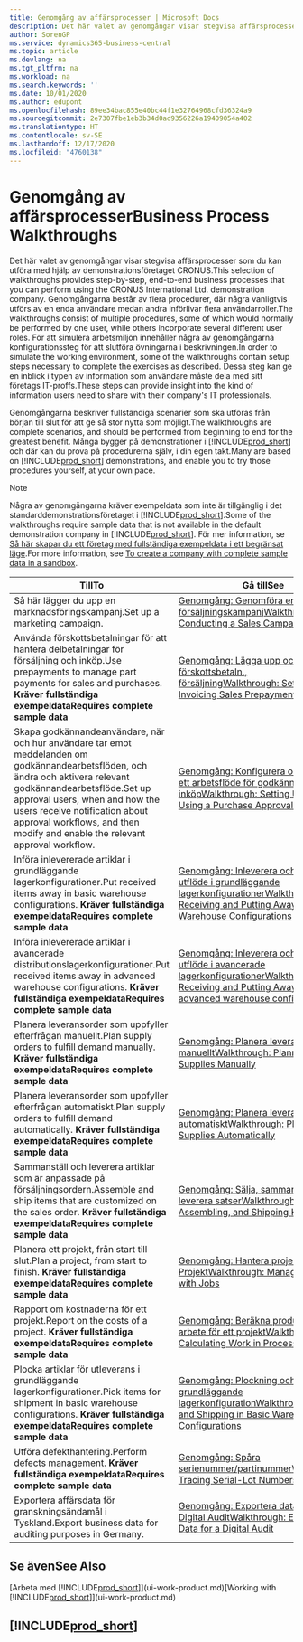 ```yaml
---
title: Genomgång av affärsprocesser | Microsoft Docs
description: Det här valet av genomgångar visar stegvisa affärsprocesser som du kan utföra med hjälp av demonstrationsföretaget CRONUS.
author: SorenGP
ms.service: dynamics365-business-central
ms.topic: article
ms.devlang: na
ms.tgt_pltfrm: na
ms.workload: na
ms.search.keywords: ''
ms.date: 10/01/2020
ms.author: edupont
ms.openlocfilehash: 89ee34bac855e40bc44f1e32764968cfd36324a9
ms.sourcegitcommit: 2e7307fbe1eb3b34d0ad9356226a19409054a402
ms.translationtype: HT
ms.contentlocale: sv-SE
ms.lasthandoff: 12/17/2020
ms.locfileid: "4760138"
---
```

# <a name="business-process-walkthroughs"></a><span data-ttu-id="c61c3-103">Genomgång av affärsprocesser</span><span class="sxs-lookup"><span data-stu-id="c61c3-103">Business Process Walkthroughs</span></span>

<span data-ttu-id="c61c3-104">Det här valet av genomgångar visar stegvisa affärsprocesser som du kan utföra med hjälp av demonstrationsföretaget CRONUS.</span><span class="sxs-lookup"><span data-stu-id="c61c3-104">This selection of walkthroughs provides step-by-step, end-to-end business processes that you can perform using the CRONUS International Ltd. demonstration company.</span></span> <span data-ttu-id="c61c3-105">Genomgångarna består av flera procedurer, där några vanligtvis utförs av en enda användare medan andra införlivar flera användarroller.</span><span class="sxs-lookup"><span data-stu-id="c61c3-105">The walkthroughs consist of multiple procedures, some of which would normally be performed by one user, while others incorporate several different user roles.</span></span> <span data-ttu-id="c61c3-106">För att simulera arbetsmiljön innehåller några av genomgångarna konfigurationssteg för att slutföra övningarna i beskrivningen.</span><span class="sxs-lookup"><span data-stu-id="c61c3-106">In order to simulate the working environment, some of the walkthroughs contain setup steps necessary to complete the exercises as described.</span></span> <span data-ttu-id="c61c3-107">Dessa steg kan ge en inblick i typen av information som användare måste dela med sitt företags IT-proffs.</span><span class="sxs-lookup"><span data-stu-id="c61c3-107">These steps can provide insight into the kind of information users need to share with their company's IT professionals.</span></span>  

 <span data-ttu-id="c61c3-108">Genomgångarna beskriver fullständiga scenarier som ska utföras från början till slut för att ge så stor nytta som möjligt.</span><span class="sxs-lookup"><span data-stu-id="c61c3-108">The walkthroughs are complete scenarios, and should be performed from beginning to end for the greatest benefit.</span></span> <span data-ttu-id="c61c3-109">Många bygger på demonstrationer i [!INCLUDE[prod_short](includes/prod_short.md)] och där kan du prova på procedurerna själv, i din egen takt.</span><span class="sxs-lookup"><span data-stu-id="c61c3-109">Many are based on [!INCLUDE[prod_short](includes/prod_short.md)] demonstrations, and enable you to try those procedures yourself, at your own pace.</span></span>  

> [!NOTE]
> <span data-ttu-id="c61c3-110">Några av genomgångarna kräver exempeldata som inte är tillgänglig i det standarddemonstrationsföretaget i [!INCLUDE[prod_short](includes/prod_short.md)].</span><span class="sxs-lookup"><span data-stu-id="c61c3-110">Some of the walkthroughs require sample data that is not available in the default demonstration company in [!INCLUDE[prod_short](includes/prod_short.md)].</span></span> <span data-ttu-id="c61c3-111">För mer information, se [Så här skapar du ett företag med fullständiga exempeldata i ett begränsat läge](across-how-create-sandbox-environment.md#to-create-a-company-with-complete-sample-data-in-a-sandbox).</span><span class="sxs-lookup"><span data-stu-id="c61c3-111">For more information, see [To create a company with complete sample data in a sandbox](across-how-create-sandbox-environment.md#to-create-a-company-with-complete-sample-data-in-a-sandbox).</span></span>

|<span data-ttu-id="c61c3-112">Till</span><span class="sxs-lookup"><span data-stu-id="c61c3-112">To</span></span>|<span data-ttu-id="c61c3-113">Gå till</span><span class="sxs-lookup"><span data-stu-id="c61c3-113">See</span></span>|  
|--------|---------|  
|<span data-ttu-id="c61c3-114">Så här lägger du upp en marknadsföringskampanj.</span><span class="sxs-lookup"><span data-stu-id="c61c3-114">Set up a marketing campaign.</span></span>|[<span data-ttu-id="c61c3-115">Genomgång: Genomföra en försäljningskampanj</span><span class="sxs-lookup"><span data-stu-id="c61c3-115">Walkthrough: Conducting a Sales Campaign</span></span>](walkthrough-conducting-a-sales-campaign.md)|  
|<span data-ttu-id="c61c3-116">Använda förskottsbetalningar för att hantera delbetalningar för försäljning och inköp.</span><span class="sxs-lookup"><span data-stu-id="c61c3-116">Use prepayments to manage part payments for sales and purchases.</span></span> <span data-ttu-id="c61c3-117">**Kräver fullständiga exempeldata**</span><span class="sxs-lookup"><span data-stu-id="c61c3-117">**Requires complete sample data**</span></span> |[<span data-ttu-id="c61c3-118">Genomgång: Lägga upp och fakturera förskottsbetaln., försäljning</span><span class="sxs-lookup"><span data-stu-id="c61c3-118">Walkthrough: Setting Up and Invoicing Sales Prepayments</span></span>](walkthrough-setting-up-and-invoicing-sales-prepayments.md)|  
|<span data-ttu-id="c61c3-119">Skapa godkännandeanvändare, när och hur användare tar emot meddelanden om godkännandearbetsflöden, och ändra och aktivera relevant godkännandearbetsflöde.</span><span class="sxs-lookup"><span data-stu-id="c61c3-119">Set up approval users, when and how the users receive notification about approval workflows, and then modify and enable the relevant approval workflow.</span></span>|[<span data-ttu-id="c61c3-120">Genomgång: Konfigurera och använda ett arbetsflöde för godkännande av inköp</span><span class="sxs-lookup"><span data-stu-id="c61c3-120">Walkthrough: Setting Up and Using a Purchase Approval Workflow</span></span>](walkthrough-setting-up-and-using-a-purchase-approval-workflow.md)|  
|<span data-ttu-id="c61c3-121">Införa inlevererade artiklar i grundläggande lagerkonfigurationer.</span><span class="sxs-lookup"><span data-stu-id="c61c3-121">Put received items away in basic warehouse configurations.</span></span> <span data-ttu-id="c61c3-122">**Kräver fullständiga exempeldata**</span><span class="sxs-lookup"><span data-stu-id="c61c3-122">**Requires complete sample data**</span></span>|[<span data-ttu-id="c61c3-123">Genomgång: Inleverera och införa utflöde i grundläggande lagerkonfigurationer</span><span class="sxs-lookup"><span data-stu-id="c61c3-123">Walkthrough: Receiving and Putting Away in Basic Warehouse Configurations</span></span>](walkthrough-receiving-and-putting-away-in-basic-warehousing.md)|  
|<span data-ttu-id="c61c3-124">Införa inlevererade artiklar i avancerade distributionslagerkonfigurationer.</span><span class="sxs-lookup"><span data-stu-id="c61c3-124">Put received items away in advanced warehouse configurations.</span></span> <span data-ttu-id="c61c3-125">**Kräver fullständiga exempeldata**</span><span class="sxs-lookup"><span data-stu-id="c61c3-125">**Requires complete sample data**</span></span>|[<span data-ttu-id="c61c3-126">Genomgång: Inleverera och införa utflöde i avancerade lagerkonfigurationer</span><span class="sxs-lookup"><span data-stu-id="c61c3-126">Walkthrough: Receiving and Putting Away in advanced warehouse configurations</span></span>](walkthrough-receiving-and-putting-away-in-advanced-warehousing.md)|  
|<span data-ttu-id="c61c3-127">Planera leveransorder som uppfyller efterfrågan manuellt.</span><span class="sxs-lookup"><span data-stu-id="c61c3-127">Plan supply orders to fulfill demand manually.</span></span> <span data-ttu-id="c61c3-128">**Kräver fullständiga exempeldata**</span><span class="sxs-lookup"><span data-stu-id="c61c3-128">**Requires complete sample data**</span></span>|[<span data-ttu-id="c61c3-129">Genomgång: Planera leveranser manuellt</span><span class="sxs-lookup"><span data-stu-id="c61c3-129">Walkthrough: Planning Supplies Manually</span></span>](walkthrough-planning-supplies-manually.md)|  
|<span data-ttu-id="c61c3-130">Planera leveransorder som uppfyller efterfrågan automatiskt.</span><span class="sxs-lookup"><span data-stu-id="c61c3-130">Plan supply orders to fulfill demand automatically.</span></span> <span data-ttu-id="c61c3-131">**Kräver fullständiga exempeldata**</span><span class="sxs-lookup"><span data-stu-id="c61c3-131">**Requires complete sample data**</span></span>|[<span data-ttu-id="c61c3-132">Genomgång: Planera leveranser automatiskt</span><span class="sxs-lookup"><span data-stu-id="c61c3-132">Walkthrough: Planning Supplies Automatically</span></span>](walkthrough-planning-supplies-automatically.md)|  
|<span data-ttu-id="c61c3-133">Sammanställ och leverera artiklar som är anpassade på försäljningsordern.</span><span class="sxs-lookup"><span data-stu-id="c61c3-133">Assemble and ship items that are customized on the sales order.</span></span> <span data-ttu-id="c61c3-134">**Kräver fullständiga exempeldata**</span><span class="sxs-lookup"><span data-stu-id="c61c3-134">**Requires complete sample data**</span></span>|[<span data-ttu-id="c61c3-135">Genomgång: Sälja, sammanställa och leverera satser</span><span class="sxs-lookup"><span data-stu-id="c61c3-135">Walkthrough: Selling, Assembling, and Shipping Kits</span></span>](walkthrough-selling-assembling-and-shipping-kits.md)|  
|<span data-ttu-id="c61c3-136">Planera ett projekt, från start till slut.</span><span class="sxs-lookup"><span data-stu-id="c61c3-136">Plan a project, from start to finish.</span></span> <span data-ttu-id="c61c3-137">**Kräver fullständiga exempeldata**</span><span class="sxs-lookup"><span data-stu-id="c61c3-137">**Requires complete sample data**</span></span>|[<span data-ttu-id="c61c3-138">Genomgång: Hantera projekt med Projekt</span><span class="sxs-lookup"><span data-stu-id="c61c3-138">Walkthrough: Managing Projects with Jobs</span></span>](walkthrough-managing-projects-with-jobs.md)|  
|<span data-ttu-id="c61c3-139">Rapport om kostnaderna för ett projekt.</span><span class="sxs-lookup"><span data-stu-id="c61c3-139">Report on the costs of a project.</span></span> <span data-ttu-id="c61c3-140">**Kräver fullständiga exempeldata**</span><span class="sxs-lookup"><span data-stu-id="c61c3-140">**Requires complete sample data**</span></span>|[<span data-ttu-id="c61c3-141">Genomgång: Beräkna produkter i arbete för ett projekt</span><span class="sxs-lookup"><span data-stu-id="c61c3-141">Walkthrough: Calculating Work in Process for a Job</span></span>](walkthrough-calculating-work-in-process-for-a-job.md)|  
|<span data-ttu-id="c61c3-142">Plocka artiklar för utleverans i grundläggande lagerkonfigurationer.</span><span class="sxs-lookup"><span data-stu-id="c61c3-142">Pick items for shipment in basic warehouse configurations.</span></span> <span data-ttu-id="c61c3-143">**Kräver fullständiga exempeldata**</span><span class="sxs-lookup"><span data-stu-id="c61c3-143">**Requires complete sample data**</span></span>|[<span data-ttu-id="c61c3-144">Genomgång: Plockning och leverans i grundläggande lagerkonfiguration</span><span class="sxs-lookup"><span data-stu-id="c61c3-144">Walkthrough: Picking and Shipping in Basic Warehouse Configurations</span></span>](walkthrough-picking-and-shipping-in-basic-warehousing.md)|  
|<span data-ttu-id="c61c3-145">Utföra defekthantering.</span><span class="sxs-lookup"><span data-stu-id="c61c3-145">Perform defects management.</span></span> <span data-ttu-id="c61c3-146">**Kräver fullständiga exempeldata**</span><span class="sxs-lookup"><span data-stu-id="c61c3-146">**Requires complete sample data**</span></span>|[<span data-ttu-id="c61c3-147">Genomgång: Spåra serienummer/partinummer</span><span class="sxs-lookup"><span data-stu-id="c61c3-147">Walkthrough: Tracing Serial-Lot Numbers</span></span>](walkthrough-tracing-serial-lot-numbers.md)|
|<span data-ttu-id="c61c3-148">Exportera affärsdata för granskningsändamål i Tyskland.</span><span class="sxs-lookup"><span data-stu-id="c61c3-148">Export business data for auditing purposes in Germany.</span></span>|[<span data-ttu-id="c61c3-149">Genomgång: Exportera data för en Digital Audit</span><span class="sxs-lookup"><span data-stu-id="c61c3-149">Walkthrough: Exporting Data for a Digital Audit</span></span>](LocalFunctionality/Germany/walkthrough-exporting-data-for-a-digital-audit.md)|

## <a name="see-also"></a><span data-ttu-id="c61c3-150">Se även</span><span class="sxs-lookup"><span data-stu-id="c61c3-150">See Also</span></span>

<span data-ttu-id="c61c3-151">[Arbeta med [!INCLUDE[prod_short](includes/prod_short.md)]](ui-work-product.md)</span><span class="sxs-lookup"><span data-stu-id="c61c3-151">[Working with [!INCLUDE[prod_short](includes/prod_short.md)]](ui-work-product.md)</span></span>  

## [!INCLUDE[prod_short](includes/free_trial_md.md)]  
